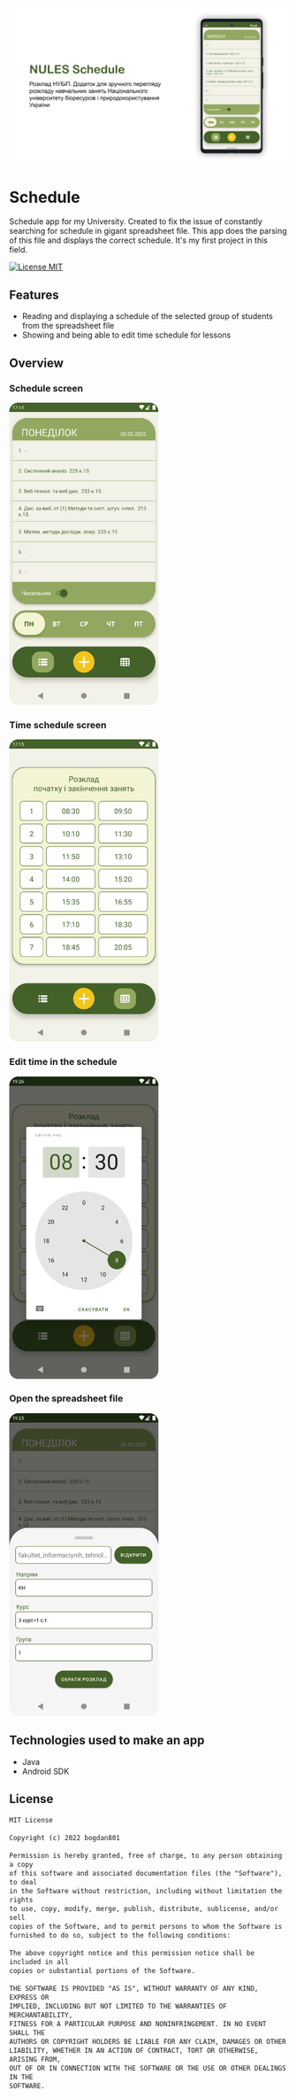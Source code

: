 <img src="promo/promo.png"/>

# Schedule
Schedule app for my University. Created to fix the issue of constantly searching for schedule in gigant spreadsheet file. 
This app does the parsing of this file and displays the correct schedule. It's my first project in this field.

[![License MIT](https://img.shields.io/badge/license-MIT-blue.svg)](LICENSE)

## Features
- Reading and displaying a schedule of the selected group of students from the spreadsheet file 
- Showing and being able to edit time schedule for lessons

## Overview
### Schedule screen
<img src="promo/main.png" width="270" height="546">

### Time schedule screen

<img src="promo/schedule.png" width="270" height="546">

### Edit time in the schedule

<img src="promo/editSchedule.png" width="270" height="546">

### Open the spreadsheet file

<img src="promo/select.png" width="270" height="546">

## Technologies used to make an app
- Java
- Android SDK

## License
```  
MIT License

Copyright (c) 2022 bogdan801

Permission is hereby granted, free of charge, to any person obtaining a copy
of this software and associated documentation files (the "Software"), to deal
in the Software without restriction, including without limitation the rights
to use, copy, modify, merge, publish, distribute, sublicense, and/or sell
copies of the Software, and to permit persons to whom the Software is
furnished to do so, subject to the following conditions:

The above copyright notice and this permission notice shall be included in all
copies or substantial portions of the Software.

THE SOFTWARE IS PROVIDED "AS IS", WITHOUT WARRANTY OF ANY KIND, EXPRESS OR
IMPLIED, INCLUDING BUT NOT LIMITED TO THE WARRANTIES OF MERCHANTABILITY,
FITNESS FOR A PARTICULAR PURPOSE AND NONINFRINGEMENT. IN NO EVENT SHALL THE
AUTHORS OR COPYRIGHT HOLDERS BE LIABLE FOR ANY CLAIM, DAMAGES OR OTHER
LIABILITY, WHETHER IN AN ACTION OF CONTRACT, TORT OR OTHERWISE, ARISING FROM,
OUT OF OR IN CONNECTION WITH THE SOFTWARE OR THE USE OR OTHER DEALINGS IN THE
SOFTWARE.
```
